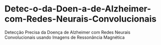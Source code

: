 # Detec-o-da-Doen-a-de-Alzheimer-com-Redes-Neurais-Convolucionais
Detecção Precisa da Doença de Alzheimer com Redes Neurais Convolucionais usando Imagens de Ressonância Magnética
